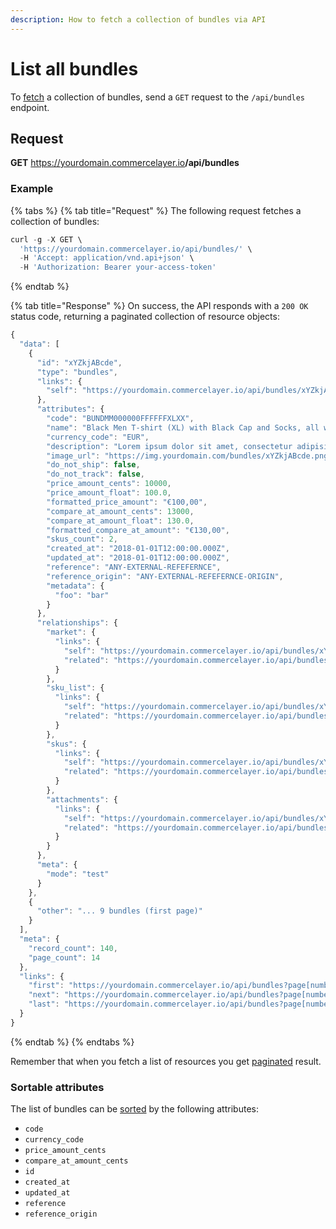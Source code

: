 ```yaml
---
description: How to fetch a collection of bundles via API
---
```


# List all bundles

To <a href="https://docs.commercelayer.io/developers/fetching-resources" target="_blank">fetch</a> a collection of bundles, send a `GET` request to the `/api/bundles` endpoint.

## Request

**GET** https://yourdomain.commercelayer.io<b>/api/bundles</b>

### **Example**

{% tabs %}
{% tab title="Request" %}
The following request fetches a collection of bundles:

```javascript
curl -g -X GET \
  'https://yourdomain.commercelayer.io/api/bundles/' \
  -H 'Accept: application/vnd.api+json' \
  -H 'Authorization: Bearer your-access-token'
```
{% endtab %}

{% tab title="Response" %}
On success, the API responds with a `200 OK` status code, returning a paginated collection of resource objects:

```javascript
{
  "data": [
    {
      "id": "xYZkjABcde",
      "type": "bundles",
      "links": {
        "self": "https://yourdomain.commercelayer.io/api/bundles/xYZkjABcde"
      },
      "attributes": {
        "code": "BUNDMM000000FFFFFFXLXX",
        "name": "Black Men T-shirt (XL) with Black Cap and Socks, all with White Logo",
        "currency_code": "EUR",
        "description": "Lorem ipsum dolor sit amet, consectetur adipisicing elit, sed do eiusmod tempor incididunt ut labore et dolore magna aliqua.",
        "image_url": "https://img.yourdomain.com/bundles/xYZkjABcde.png",
        "do_not_ship": false,
        "do_not_track": false,
        "price_amount_cents": 10000,
        "price_amount_float": 100.0,
        "formatted_price_amount": "€100,00",
        "compare_at_amount_cents": 13000,
        "compare_at_amount_float": 130.0,
        "formatted_compare_at_amount": "€130,00",
        "skus_count": 2,
        "created_at": "2018-01-01T12:00:00.000Z",
        "updated_at": "2018-01-01T12:00:00.000Z",
        "reference": "ANY-EXTERNAL-REFEFERNCE",
        "reference_origin": "ANY-EXTERNAL-REFEFERNCE-ORIGIN",
        "metadata": {
          "foo": "bar"
        }
      },
      "relationships": {
        "market": {
          "links": {
            "self": "https://yourdomain.commercelayer.io/api/bundles/xYZkjABcde/relationships/market",
            "related": "https://yourdomain.commercelayer.io/api/bundles/xYZkjABcde/market"
          }
        },
        "sku_list": {
          "links": {
            "self": "https://yourdomain.commercelayer.io/api/bundles/xYZkjABcde/relationships/sku_list",
            "related": "https://yourdomain.commercelayer.io/api/bundles/xYZkjABcde/sku_list"
          }
        },
        "skus": {
          "links": {
            "self": "https://yourdomain.commercelayer.io/api/bundles/xYZkjABcde/relationships/skus",
            "related": "https://yourdomain.commercelayer.io/api/bundles/xYZkjABcde/skus"
          }
        },
        "attachments": {
          "links": {
            "self": "https://yourdomain.commercelayer.io/api/bundles/xYZkjABcde/relationships/attachments",
            "related": "https://yourdomain.commercelayer.io/api/bundles/xYZkjABcde/attachments"
          }
        }
      },
      "meta": {
        "mode": "test"
      }
    },
    {
      "other": "... 9 bundles (first page)"
    }
  ],
  "meta": {
    "record_count": 140,
    "page_count": 14
  },
  "links": {
    "first": "https://yourdomain.commercelayer.io/api/bundles?page[number]=1&page[size]=10",
    "next": "https://yourdomain.commercelayer.io/api/bundles?page[number]=2&page[size]=10",
    "last": "https://yourdomain.commercelayer.io/api/bundles?page[number]=14&page[size]=10"
  }
}
```
{% endtab %}
{% endtabs %}

Remember that when you fetch a list of resources you get <a href="https://docs.commercelayer.io/developers/pagination" target="_blank">paginated</a> result.

### Sortable attributes

The list of bundles can be <a href="https://docs.commercelayer.io/developers/sorting-results" target="_blank">sorted</a> by the following attributes:

* `code`
* `currency_code`
* `price_amount_cents`
* `compare_at_amount_cents`
* `id`
* `created_at`
* `updated_at`
* `reference`
* `reference_origin`

